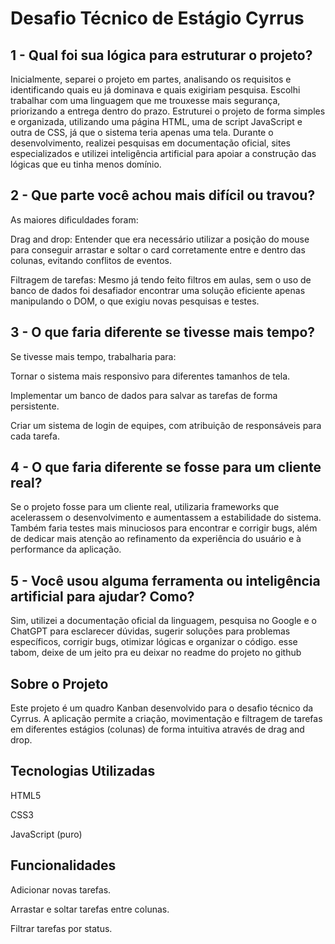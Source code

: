 # Desafio Técnico de Estágio Cyrrus

## 1 - Qual foi sua lógica para estruturar o projeto?

  Inicialmente, separei o projeto em partes, analisando os requisitos e identificando quais eu já dominava e quais exigiriam pesquisa. Escolhi trabalhar com uma linguagem que me trouxesse mais segurança, priorizando a entrega dentro do prazo. Estruturei o projeto de forma simples e organizada, utilizando uma página HTML, uma de script JavaScript e outra de CSS, já que o sistema teria apenas uma tela. Durante o desenvolvimento, realizei pesquisas em documentação oficial, sites especializados e utilizei inteligência artificial para apoiar a construção das lógicas que eu tinha menos domínio.

## 2 - Que parte você achou mais difícil ou travou?

  As maiores dificuldades foram:
  
  Drag and drop: Entender que era necessário utilizar a posição do mouse para conseguir arrastar e soltar o card corretamente entre e dentro das colunas, evitando conflitos de eventos.
  
  Filtragem de tarefas: Mesmo já tendo feito filtros em aulas, sem o uso de banco de dados foi desafiador encontrar uma solução eficiente apenas manipulando o DOM, o que exigiu novas pesquisas e testes.

## 3 - O que faria diferente se tivesse mais tempo?

  Se tivesse mais tempo, trabalharia para:
  
  Tornar o sistema mais responsivo para diferentes tamanhos de tela.
  
  Implementar um banco de dados para salvar as tarefas de forma persistente.
  
  Criar um sistema de login de equipes, com atribuição de responsáveis para cada tarefa.

## 4 - O que faria diferente se fosse para um cliente real?

  Se o projeto fosse para um cliente real, utilizaria frameworks que acelerassem o desenvolvimento e aumentassem a estabilidade do sistema. Também faria testes mais minuciosos para encontrar e corrigir bugs, além de dedicar mais atenção ao refinamento da experiência do usuário e à performance da aplicação.

## 5 - Você usou alguma ferramenta ou inteligência artificial para ajudar? Como?

Sim, utilizei a documentação oficial da linguagem, pesquisa no Google e o ChatGPT para esclarecer dúvidas, sugerir soluções para problemas específicos, corrigir bugs, otimizar lógicas e organizar o código.
 esse tabom, deixe de um jeito pra eu deixar no readme do projeto no github
 
## Sobre o Projeto
Este projeto é um quadro Kanban desenvolvido para o desafio técnico da Cyrrus. A aplicação permite a criação, movimentação e filtragem de tarefas em diferentes estágios (colunas) de forma intuitiva através de drag and drop.

## Tecnologias Utilizadas
HTML5

CSS3

JavaScript (puro)

## Funcionalidades
Adicionar novas tarefas.

Arrastar e soltar tarefas entre colunas.

Filtrar tarefas por status.
